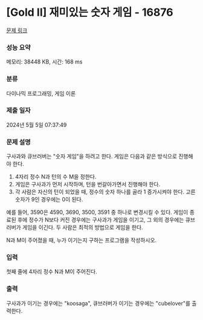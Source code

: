 # [Gold II] 재미있는 숫자 게임 - 16876 

[문제 링크](https://www.acmicpc.net/problem/16876) 

### 성능 요약

메모리: 38448 KB, 시간: 168 ms

### 분류

다이나믹 프로그래밍, 게임 이론

### 제출 일자

2024년 5월 5일 07:37:49

### 문제 설명

<p>구사과와 큐브러버는 "숫자 게임"을 하려고 한다. 게임은 다음과 같은 방식으로 진행해야 한다.</p>

<ol>
	<li>4자리 정수 N과 턴의 수 M을 정한다.</li>
	<li>게임은 구사과가 먼저 시작하며, 턴을 번갈아가면서 진행해야 한다.</li>
	<li>각 사람은 자신의 턴이 되었을 때, 정수의 숫자 하나를 골라 1 증가시켜야 한다. 고른 숫자가 9인 경우에는 0이 된다.</li>
</ol>

<p>예를 들어, 3590은 4590, 3690, 3500, 3591 중 하나로 변경시킬 수 있다. 게임이 종료된 후에 정수가 N보다 커진 경우에는 구사과가 게임을 이기고, 그 외의 경우에는 큐브러버가 게임을 이긴다. 두 사람은 최적의 방법으로 게임을 한다.</p>

<p>N과 M이 주어졌을 때, 누가 이기는지 구하는 프로그램을 작성하시오.</p>

### 입력 

 <p>첫째 줄에 4자리 정수 N과 M이 주어진다.</p>

### 출력 

 <p>구사과가 이기는 경우에는 "koosaga", 큐브러버가 이기는 경우에는 "cubelover"를 출력한다.</p>

